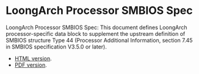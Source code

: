# LoongArch Processor SMBIOS Spec

LoongArch Processor SMBIOS Spec: This document defines LoongArch processor-specific data block to supplement the upstream definition of SMBIOS structure Type 44 (Processor Additional Information, section 7.45 in SMBIOS specification V3.5.0 or later).
* [HTML version](https://loongson.github.io/loongarch-smbios/LoongArch-Processor-SMBIOS-Spec-EN.html).  
* [PDF version](https://loongson.github.io/loongarch-smbios/LoongArch-Processor-SMBIOS-Spec-EN.pdf).
